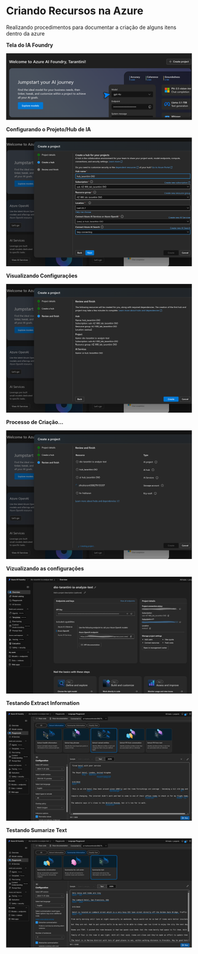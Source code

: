# Criando Recursos na Azure

Realizando procedimentos para documentar a criação de alguns itens dentro da azure

**Tela do IA Foundry**

![](images/01-tela-ia-foundry.png)

**Configurando o Projeto/Hub de IA**

![](images/02-configurando-servico.png)

**Visualizando Configurações**

![](images/03-visualizando-configuracoes.png)

**Processo de Criação...**

![](images/04-criando-servico.png)

**Vizualizando as configurações**

![](images/05-apos-criacao.png)

**Testando Extract Information**

![](images/06-testando-extract-information.png)

**Testando Sumarize Text**

![](images/07-testando-summarize-text.png)

